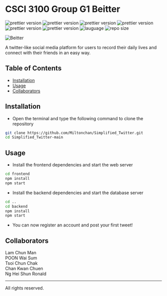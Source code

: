 # CSCI 3100 Group G1 Beitter

![prettier version](https://img.shields.io/badge/version-0.1.0-red)
![prettier version](https://img.shields.io/badge/react-18.2.0-orange)
![prettier version](https://img.shields.io/badge/node->=6.0.0-yellow)
![prettier version](https://img.shields.io/badge/express-4.18.2-white)
![prettier version](https://img.shields.io/badge/mongodb-5.0.1-green)
![prettier version](https://img.shields.io/badge/mongoose-6.9.1-lightblue)
![lauguage](https://img.shields.io/github/languages/top/Miltonchan/Simplified_Twitter)
![repo size](https://img.shields.io/github/repo-size/Miltonchan/Simplified_Twitter?color=purple)

![Beitter](https://user-images.githubusercontent.com/68136651/236620396-ae0f4062-04e5-4ab5-a1da-b67af4b30251.jpg)

A twitter-like social media platform for users to record their daily lives and connect with their friends in an easy way.


## Table of Contents

- [Installation](https://github.com/Miltonchan/Simplified_Twitter/blob/main/README.md#Installation)  
- [Usage](https://github.com/Miltonchan/Simplified_Twitter/blob/main/README.md#Usage)  
- [Collaborators](https://github.com/Miltonchan/Simplified_Twitter/blob/main/README.md#Collaborators) 

## Installation 
- Open the terminal and type the following command to clone the repository
```bash
git clone https://github.com/Miltonchan/Simplified_Twitter.git
cd Simplified_Twitter-main
```

## Usage
- Install the frontend dependencies and start the web server
```bash
cd frontend 
npm install 
npm start 
```
- Install the backend dependencies and start the database server
```bash
cd ..
cd backend 
npm install 
npm start 
```
- You can now register an account and post your first tweet!

## Collaborators
Lam Chun Man <br>
POON Wai Sum  <br>
Tsoi Chun Chak  <br>
Chan Kwan Chuen  <br>
Ng Hei Shun Ronald  <br>


------------------------
All rights reserved.
